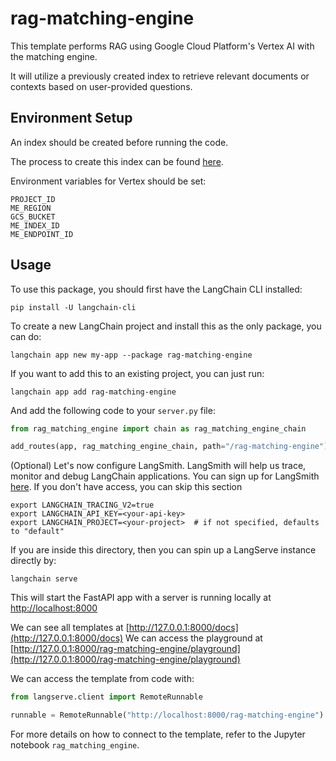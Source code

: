 
# rag-matching-engine

This template performs RAG using Google Cloud Platform's Vertex AI with the matching engine.

It will utilize a previously created index to retrieve relevant documents or contexts based on user-provided questions. 

## Environment Setup

An index should be created before running the code. 

The process to create this index can be found [here](https://github.com/GoogleCloudPlatform/generative-ai/blob/main/language/use-cases/document-qa/question_answering_documents_langchain_matching_engine.ipynb).

Environment variables for Vertex should be set:
```
PROJECT_ID
ME_REGION
GCS_BUCKET
ME_INDEX_ID
ME_ENDPOINT_ID
```

## Usage

To use this package, you should first have the LangChain CLI installed:

```shell
pip install -U langchain-cli
```

To create a new LangChain project and install this as the only package, you can do:

```shell
langchain app new my-app --package rag-matching-engine
```

If you want to add this to an existing project, you can just run:

```shell
langchain app add rag-matching-engine
```

And add the following code to your `server.py` file:
```python
from rag_matching_engine import chain as rag_matching_engine_chain

add_routes(app, rag_matching_engine_chain, path="/rag-matching-engine")
```

(Optional) Let's now configure LangSmith. 
LangSmith will help us trace, monitor and debug LangChain applications. 
You can sign up for LangSmith [here](https://smith.langchain.com/). 
If you don't have access, you can skip this section

```shell
export LANGCHAIN_TRACING_V2=true
export LANGCHAIN_API_KEY=<your-api-key>
export LANGCHAIN_PROJECT=<your-project>  # if not specified, defaults to "default"
```

If you are inside this directory, then you can spin up a LangServe instance directly by:

```shell
langchain serve
```

This will start the FastAPI app with a server is running locally at 
[http://localhost:8000](http://localhost:8000)

We can see all templates at [http://127.0.0.1:8000/docs](http://127.0.0.1:8000/docs)
We can access the playground at [http://127.0.0.1:8000/rag-matching-engine/playground](http://127.0.0.1:8000/rag-matching-engine/playground)  

We can access the template from code with:

```python
from langserve.client import RemoteRunnable

runnable = RemoteRunnable("http://localhost:8000/rag-matching-engine")
```

For more details on how to connect to the template, refer to the Jupyter notebook `rag_matching_engine`.
